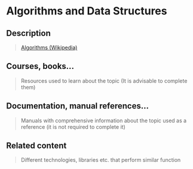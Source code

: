 # Algorithms and Data Structures

## Description

>[Algorithms (Wikipedia)](https://en.wikipedia.org/wiki/Algorithm)

## Courses, books...

> Resources used to learn about the topic (It is advisable to complete them)

## Documentation, manual references...

> Manuals with comprehensive information about the topic used as a reference (it is not required to complete it)

## Related content

> Different technologies, libraries etc. that perform similar function

